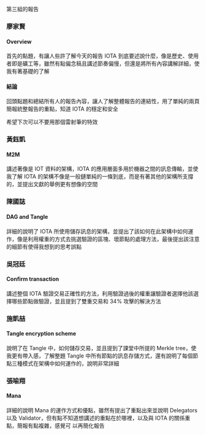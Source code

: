 第三組的報告
### 廖家賢
#### Overview
首先的點題，有讓人些許了解今天的報告 IOTA 到底要述說什麼，像是歷史、使用者即是礦工等，雖然有點偏念稿且講述節奏偏慢，但還是將所有內容講解詳細，使我有著基礎的了解
#### 結論
回頭點題和總結所有人的報告內容，讓人了解整體報告的連結性，用了單純的兩頁簡報統整報告的重點，知道 IOTA 的穩定和安全

希望下次可以不要用那個雷射筆的特效

### 黃鈺凱
#### M2M
講述著像是 IOT 資料的架構，IOTA 的應用層面多用於機器之間的訊息傳輸，並使我了解 IOTA 的架構不像是一般鏈單純的一條到底，而是有著其他的架構所支撐的，並提出文獻的舉例更有想像的空間

### 陳國誌
#### DAG and Tangle 
詳細的說明了 IOTA 所使用儲存訊息的架構，並提出了該如何在此架構中如何運作，像是利用權重的方式去挑選驗證的區塊、壞節點的處理方法，最後提出該注意的細節有使得我想到的思考誤點

### 吳冠廷
#### Confirm transaction
講述整個 IOTA 驗證交易正確性的方法，利用驗證過後的權重讓驗證者選擇他該選擇哪些節點做驗證，並且提到了雙重交易和 34% 攻擊的解決方法

### 施凱喆
#### Tangle encryption scheme
說明了在 Tangle 中，如何儲存交易，並且提到了課堂中所提的 Merkle tree，使我更有帶入感，了解整題 Tangle 中所有節點的訊息存儲方式，還有說明了每個節點三種模式在架構中如何運作的，說明非常詳細

### 張喻翔
#### Mana
詳細的說明 Mana 的運作方式和優點，雖然有提出了重點出來並說明 Delegators 以及 Validator，但有點不知道想講述的重點在於哪裡，以及與 IOTA 的關係重點，簡報有點複雜，感覺可 以再簡化報告